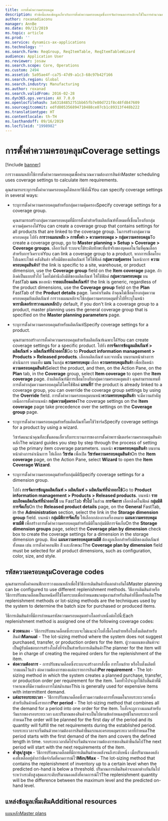```yaml
---
title: การตั้งค่าความครอบคลุม
description: หัวข้อนี้แสดงข้อมูลเกี่ยวกับการตั้งค่าความครอบคลุมซึ่งการจัดกำหนดการหลักจะใช้ในการคำนวณความต้องการสินค้า
author: roxanadiaconu
manager: AnnBe
ms.date: 09/13/2019
ms.topic: article
ms.prod: ''
ms.service: dynamics-ax-applications
ms.technology: ''
ms.search.form: ReqGroup, ReqItemTable, ReqItemTableWizard
audience: Application User
ms.reviewer: josaw
ms.search.scope: Core, Operations
ms.custom: 2494
ms.assetid: 5a95ae4f-ca75-47d9-a1c3-68c97b42f166
ms.search.region: Global
ms.search.industry: Manufacturing
ms.author: roxanad
ms.search.validFrom: 2016-02-28
ms.dyn365.ops.version: AX 7.0.0
ms.openlocfilehash: 3a63184852751bb65fb7e80d721f8c48fd847609
ms.sourcegitcommit: edfd805356894710488ce07cb1c89313f448b222
ms.translationtype: HT
ms.contentlocale: th-TH
ms.lasthandoff: 09/16/2019
ms.locfileid: "1998982"
---
```

# <a name="coverage-settings"></a><span data-ttu-id="aac71-103">การตั้งค่าความครอบคลุม</span><span class="sxs-lookup"><span data-stu-id="aac71-103">Coverage settings</span></span>

[!include [banner](../includes/banner.md)]

<span data-ttu-id="aac71-104">การวางแผนหลักใช้การตั้งค่าความครอบคลุมเพื่อคำนวณความต้องการสินค้า</span><span class="sxs-lookup"><span data-stu-id="aac71-104">Master scheduling uses coverage settings to calculate item requirements.</span></span>

<span data-ttu-id="aac71-105">คุณสามารถระบุการตั้งค่าความครอบคลุมได้หลายวิธีดังนี้</span><span class="sxs-lookup"><span data-stu-id="aac71-105">You can specify coverage settings in several ways:</span></span>

- <span data-ttu-id="aac71-106">ระบุการตั้งค่าความครอบคลุมสำหรับกลุ่มความคุ้มครอง</span><span class="sxs-lookup"><span data-stu-id="aac71-106">Specify coverage settings for a coverage group.</span></span>

    <span data-ttu-id="aac71-107">คุณสามารถสร้างกลุ่มความครอบคลุมที่มีการตั้งค่าสำหรับผลิตภัณฑ์ทั้งหมดที่เชื่อมโยงกับกลุ่มความคุ้มครองได้</span><span class="sxs-lookup"><span data-stu-id="aac71-107">You can create a coverage group that contains settings for all products that are linked to the coverage group.</span></span> <span data-ttu-id="aac71-108">ในการสร้างกลุ่มความครอบคลุม ไปยัง **การวางแผนหลัก &gt; การตั้งค่า &gt; ความครอบคลุม &gt; กลุ่มความครอบคลุม**</span><span class="sxs-lookup"><span data-stu-id="aac71-108">To create a coverage group, go to **Master planning &gt; Setup &gt; Coverage &gt; Coverage groups**.</span></span> <span data-ttu-id="aac71-109">เลือกวันที่ ระบบจะใช้ระดับทักษะที่แท้จริงของบุคคลในวันที่คุณเลือกสำหรับการวิเคราะห์</span><span class="sxs-lookup"><span data-stu-id="aac71-109">You can link a coverage group to a product.</span></span> <span data-ttu-id="aac71-110">หากการเชื่อมโยงไปเฉพาะไซต์ คลังสินค้า หรือมิติของผลิตภัณฑ์ ให้ใช้ฟิลด์ **กลุ่มความคุ้มครอง** ในหน้าการ **ความครอบคลุมสินค้า**</span><span class="sxs-lookup"><span data-stu-id="aac71-110">If the link is specific to a site, warehouse, or product dimension, use the **Coverage group** field on the **Item coverage** page.</span></span> <span data-ttu-id="aac71-111">ถ้าลิงค์เป็นแบบทั่วไป โดยไม่คำนึงถึงมิติของผลิตภัณฑ์ ให้ใช้ฟิลด์ **กลุ่มความครอบคลุม** บน FastTab **แผน** ของหน้า **รายละเอียดผลิตภัณฑ์**</span><span class="sxs-lookup"><span data-stu-id="aac71-111">If the link is generic, regardless of the product dimensions, use the **Coverage group** field on the **Plan** FastTab of the **Product details** page.</span></span> <span data-ttu-id="aac71-112">โดยค่าเริ่มต้น ถ้าคุณไม่เชื่อมโยงกลุ่มความครอบคลุมกับผลิตภัณฑ์ การวางแผนหลักจะใช้กลุ่มความครอบคลุมทั่วไปที่ระบุในหน้า **พารามิเตอร์การวางแผนหลัก**</span><span class="sxs-lookup"><span data-stu-id="aac71-112">By default, if you don't link a coverage group to a product, master planning uses the general coverage group that is specified on the **Master planning parameters** page.</span></span>

- <span data-ttu-id="aac71-113">ระบุการตั้งค่าความครอบคลุมสำหรับผลิตภัณฑ์</span><span class="sxs-lookup"><span data-stu-id="aac71-113">Specify coverage settings for a product.</span></span>

    <span data-ttu-id="aac71-114">คุณสามารถสร้างการตั้งค่าความครอบคลุมสำหรับผลิตภัณฑ์เฉพาะได้</span><span class="sxs-lookup"><span data-stu-id="aac71-114">You can create coverage settings for a specific product.</span></span> <span data-ttu-id="aac71-115">ไปยัง **การจัดการข้อมูลผลิตภัณฑ์ &gt; ผลิตภัณฑ์ &gt; ผลิตภัณฑ์ที่นำออกใช้**</span><span class="sxs-lookup"><span data-stu-id="aac71-115">Go to **Product information management &gt; Products &gt; Released products**.</span></span> <span data-ttu-id="aac71-116">เลือกผลิตภัณฑ์ และจากนั้น บนบานหน้าต่างการดำเนินการ บนแท็บ **แผน** ในกลุ่ม **ความครอบคลุม** เลือก **ความครอบคลุมสินค้า** เพื่อเปิดหน้า **ความครอบคลุมสินค้า**</span><span class="sxs-lookup"><span data-stu-id="aac71-116">Select the product, and then, on the Action Pane, on the **Plan** tab, in the **Coverage** group, select **Item coverage** to open the **Item coverage** page.</span></span> <span data-ttu-id="aac71-117">ถ้าผลิตภัณฑ์มีการเชื่อมโยงกับกลุ่มความครอบคลุมแล้ว คุณสามารถแทนที่การตั้งค่ากลุ่มความครอบคลุมได้โดยใช้ฟิลด์ **แทนที่**</span><span class="sxs-lookup"><span data-stu-id="aac71-117">If the product is already linked to a coverage group, you can override the coverage group settings by using the **Override** field.</span></span> <span data-ttu-id="aac71-118">การตั้งค่าความครอบคลุมบนหน้า**ความครอบคลุมสินค้า** จะมีความสำคัญเหนือการตั้งค่าบนหน้า **กลุ่มความคุ้มครอง**</span><span class="sxs-lookup"><span data-stu-id="aac71-118">The coverage settings on the **Item coverage** page take precedence over the settings on the **Coverage group** page.</span></span>

- <span data-ttu-id="aac71-119">ระบุการตั้งค่าความครอบคลุมสำหรับผลิตภัณฑ์โดยใช้วิซาร์ด</span><span class="sxs-lookup"><span data-stu-id="aac71-119">Specify coverage settings for a product by using a wizard.</span></span>

    <span data-ttu-id="aac71-120">วิซาร์ดแนะนำคุณทีละขั้นตอนเกี่ยวกับกระบวนการของการตั้งค่าพารามิเตอร์ความครอบคลุมสินค้าหลัก</span><span class="sxs-lookup"><span data-stu-id="aac71-120">The wizard guides you step by step through the process of setting up the primary item coverage parameters.</span></span> <span data-ttu-id="aac71-121">บนหน้า **ความครอบคลุมสินค้า** บนบานหน้าต่างการดำเนินการ ให้เลือก **วิซาร์ด** เพื่อเปิด **วิซาร์ดความครอบคลุมสินค้า**</span><span class="sxs-lookup"><span data-stu-id="aac71-121">On the **Item coverage** page, on the Action Pane, select **Wizard** to open the **Item Coverage Wizard**.</span></span>

- <span data-ttu-id="aac71-122">ระบุการตั้งค่าความครอบคลุมสำหรับกลุ่มมิติ</span><span class="sxs-lookup"><span data-stu-id="aac71-122">Specify coverage settings for a dimension group.</span></span>

    <span data-ttu-id="aac71-123">ไปยัง **การจัดการข้อมูลผลิตภัณฑ์ &gt; ผลิตภัณฑ์ &gt; ผลิตภัณฑ์ที่นำออกใช้**</span><span class="sxs-lookup"><span data-stu-id="aac71-123">Go to **Product information management &gt; Products &gt; Released products**.</span></span> <span data-ttu-id="aac71-124">บนหน้า **รายละเอียดผลิตภัณฑ์ที่นำออกใช้** บน FastTab **ทั่วไป** ในส่วน **การจัดการ** เลือกลิงค์ในฟิลด์ **กลุ่มมิติการจัดเก็บ**</span><span class="sxs-lookup"><span data-stu-id="aac71-124">On the **Released product details** page, on the **General** FastTab, in the **Administration** section, select the link in the **Storage dimension group** field.</span></span> <span data-ttu-id="aac71-125">บนหน้า **กลุ่มมิติการจัดเก็บ** ให้เลือกกล่องกาเครื่องหมาย **แผนความครอบคลุมตามมิติ** เพื่อสร้างการตั้งค่าความครอบคลุมสำหรับมิติในกลุ่มมิติการจัดเก็บ</span><span class="sxs-lookup"><span data-stu-id="aac71-125">On the **Storage dimension groups** page, select the **Coverage plan by dimension** check box to create the coverage settings for a dimension in the storage dimension group.</span></span> <span data-ttu-id="aac71-126">ฟิลด์ **แผนความครอบคลุมตามมิติ** ต้องถูกเลือกสำหรับมิติของผลิตภัณฑ์ทั้งหมด เช่น การตั้งค่าคอนฟิก สี และลักษณะ</span><span class="sxs-lookup"><span data-stu-id="aac71-126">The **Coverage plan by dimension** field must be selected for all product dimensions, such as configuration, color, size, and style.</span></span>


## <a name="coverage-codes"></a><span data-ttu-id="aac71-127">รหัสความครอบคลุม</span><span class="sxs-lookup"><span data-stu-id="aac71-127">Coverage codes</span></span>

<span data-ttu-id="aac71-128">คุณสามารถตั้งค่าคอนฟิกการวางแผนหลักเพื่อใช้วิธีการเติมสินค้าที่แตกต่างกันได้</span><span class="sxs-lookup"><span data-stu-id="aac71-128">Master planning can be configured to use different replenishment methods.</span></span> <span data-ttu-id="aac71-129">วิธีการเติมสินค้าหรือวิธีการปรับขนาดล็อตเป็นเทคนิคที่ใช้โดยระบบเพื่อกำหนดขนาดชุดงานสำหรับสินค้าที่ซื้อหรือผลิต</span><span class="sxs-lookup"><span data-stu-id="aac71-129">The replenishment methods or lot-sizing methods are the techniques used by the system to determine the batch size for purchased or produced items.</span></span> 

<span data-ttu-id="aac71-130">วิธีการเติมสินค้าที่มีการกำหนดรหัสความครอบคลุมอย่างใดอย่างหนึ่งต่อไปนี้:</span><span class="sxs-lookup"><span data-stu-id="aac71-130">Each replenishment method is assigned one of the following coverage codes:</span></span>

- <span data-ttu-id="aac71-131">**ด้วยตนเอง** - วิธีการปรับขนาดล็อตซึ่งระบบจะไม่แนะนำใบสั่งซื้อโอนย้ายหรือใบสั่งผลิตสำหรับสินค้า</span><span class="sxs-lookup"><span data-stu-id="aac71-131">**Manual** - The lot-sizing method where the system does not suggest purchased, transfer, or production orders for the item.</span></span> <span data-ttu-id="aac71-132">ผู้วางแผนของสินค้าจะเป็นผู้รับผิดชอบการสร้างใบสั่งที่จำเป็นสำหรับการเติมสินค้า</span><span class="sxs-lookup"><span data-stu-id="aac71-132">The planner for the item will be in charge of creating the required orders for the replenishment of the item.</span></span>
- <span data-ttu-id="aac71-133">**ต่อความต้องการ** - การปรับขนาดล็อตซึ่งระบบจะสร้างการสั่งซื้อ การโอนย้าย หรือใบสั่งผลิตที่วางแผนไว้แล้ว ต่อความต้องการของแต่ละรายการสินค้า</span><span class="sxs-lookup"><span data-stu-id="aac71-133">**Per requirement** - The lot-sizing method in which the system creates a planned purchase, transfer, or production order per requirement for the item.</span></span> <span data-ttu-id="aac71-134">โดยทั่วไปจะถูกใช้กับสิ้นค้าที่มีราคาแพงที่มีความต้องการไม่สม่ำเสมอ</span><span class="sxs-lookup"><span data-stu-id="aac71-134">This is generally used for expensive items with intermittent demand.</span></span>  
- <span data-ttu-id="aac71-135">**แต่ละรอบระยะเวลา** - วิธีการปรับขนาดล็อตซึ่งรวมความต้องการทั้งหมดในรอบระยะเวลาหนึ่งสำหรับสินค้าหนึ่งรายการ</span><span class="sxs-lookup"><span data-stu-id="aac71-135">**Per period** - The lot-sizing method that combines all the demand for a period into one order for the item.</span></span> <span data-ttu-id="aac71-136">ใบสั่งจะถูกวางแผนสำหรับวันแรกของรอบระยะเวลา และปริมาณของสินค้าจะเป็นไปตามข้อกำหนดสุทธิในรอบระยะเวลาที่กำหนด</span><span class="sxs-lookup"><span data-stu-id="aac71-136">The order will be planned for the first day of the period and its quantity will fulfill the net requirements during the established period.</span></span> <span data-ttu-id="aac71-137">รอบระยะเวลาจะเริ่มต้นด้วยความต้องการสินค้าชิ้นแรกและครอบคลุมระยะเวลาที่กำหนด</span><span class="sxs-lookup"><span data-stu-id="aac71-137">The period starts with the first demand of the item and covers the defined length in time.</span></span> <span data-ttu-id="aac71-138">รอบระยะเวลาถัดไปจะเริ่มต้นจากความต้องการของสินค้าชิ้นถัดไป</span><span class="sxs-lookup"><span data-stu-id="aac71-138">The next period will start with the next requirements of the item.</span></span>
- <span data-ttu-id="aac71-139">**ต่ำสุด/สูงสุด** - วิธีการปรับขนาดล็อตที่มีการเติมสินค้าคงคลังจนถึงระดับหนึ่ง เมื่อปริมาณคงคลังคงที่เหลืออยู่ต่ำกว่าขีดจำกัดที่คาดการณ์ไว้</span><span class="sxs-lookup"><span data-stu-id="aac71-139">**Min/Max** - The lot-sizing method that contains the replenishment of inventory up to a certain level when the predicted on-hand is below a threshold.</span></span> <span data-ttu-id="aac71-140">ปริมาณการเติมสินค้าจะแตกต่างกันกันไประหว่างระดับสูงสุดและระดับปริมาณคงคลังที่คาดการณ์ไว้</span><span class="sxs-lookup"><span data-stu-id="aac71-140">The replenishment quantity will be the difference between the maximum level and the predicted on-hand level.</span></span>


## <a name="additional-resources"></a><span data-ttu-id="aac71-141">แหล่งข้อมูลเพิ่มเติม</span><span class="sxs-lookup"><span data-stu-id="aac71-141">Additional resources</span></span>

[<span data-ttu-id="aac71-142">แผนหลัก</span><span class="sxs-lookup"><span data-stu-id="aac71-142">Master plans</span></span>](master-plans.md)
